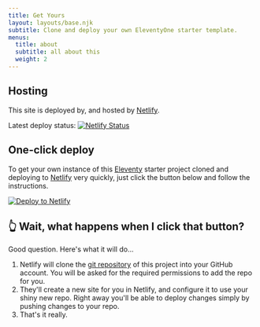 ```yaml
---
title: Get Yours
layout: layouts/base.njk
subtitle: Clone and deploy your own EleventyOne starter template.
menus:
  title: about
  subtitle: all about this
  weight: 2
---
```


## Hosting

This site is deployed by, and hosted by [Netlify](https://www.netlify.com).

<div class="nakedLink">

Latest deploy status: [![Netlify Status](https://api.netlify.com/api/v1/badges/056b4a67-70e6-4af4-9be5-dee151b8e906/deploy-status)](https://app.netlify.com/sites/eleventyone/deploys)

</div>

## One-click deploy

To get your own instance of this [Eleventy](https://11ty.io) starter project cloned and deploying to [Netlify](https://www.netlify.com) very quickly, just click the button below and follow the instructions.

<div class="nakedLink">

[![Deploy to Netlify](https://www.netlify.com/img/deploy/button.svg)](https://app.netlify.com/start/deploy?repository=https://github.com/philhawksworth/eleventyone)

</div>

## 👆 Wait, what happens when I click that button?

Good question. Here's what it will do...

1. Netlify will clone the [git repository]({{pkg.repository.url}}) of this project into your GitHub account. You will be asked for the required permissions to add the repo for you.
2. They'll create a new site for you in Netlify, and configure it to use your shiny new repo. Right away you'll be able to deploy changes simply by pushing changes to your repo.
3. That's it really.
